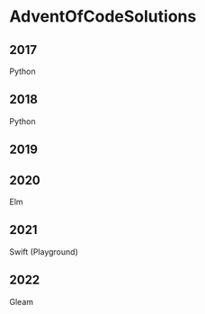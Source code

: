 # AdventOfCodeSolutions


## 2017

Python

## 2018

Python

## 2019



## 2020

Elm

## 2021

Swift (Playground)

## 2022

Gleam
